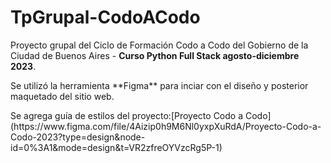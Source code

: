 # TpGrupal-CodoACodo

Proyecto grupal del Ciclo de Formación Codo a Codo del Gobierno de la Ciudad de Buenos Aires - **Curso Python Full Stack agosto-diciembre 2023**. 
<p>Se utilizó la herramienta **Figma** para inciar con el diseño y posterior maquetado del sitio web. </p>
<p>Se agrega guía de estilos del proyecto:[Proyecto Codo a Codo](https://www.figma.com/file/4Aizip0h9M6Nl0yxpXuRdA/Proyecto-Codo-a-Codo-2023?type=design&node-id=0%3A1&mode=design&t=VR2zfreOYVzcRg5P-1)</p>
